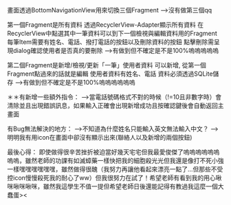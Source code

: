 畫面透過BottomNavigationView用來切換三個Fragment
-->沒有做第三個qq


第一個Fragment是所有資料
透過RecyclerView-Adapter顯示所有資料
在RecyclerView中點選其中一筆資料可以到下一個檢視與編輯資料用的Fragment
每筆Item需要有姓名、電話、撥打電話的按鈕以及刪除資料的按鈕
點擊刪除需呈現dialog確認使用者是否真的要刪除
-->有做到但不確定是不是100%嗚嗚嗚嗚嗚

第二個Fragment是新增/檢視/更新「一筆」使用者資料
可以新增, 從第一個Fragment點過來的話就是編輯
使用者資料有姓名、電話
資料必須透過SQLite儲存
-->有做到但不確定是不是100%嗚嗚嗚嗚嗚嗚

＊＊有新增一些額外指令：
-->當電話號碼格式不對的時候（!=10且非數字時）會清除並且出現錯誤訊息，如果輸入正確會出現新增成功且按確認鍵後會自動返回主畫面

有Bug無法解決的地方：
-->不知道為什麼姓名只能輸入英文無法輸入中文？
-->明明我有用icon在畫面中卻沒有顯示出來(聯絡人以及新增的兩個按鈕)

最後心得：
即使做得很辛苦挫折被迫當好幾天宅宅但我最愛俊傑了嗚嗚嗚嗚嗚嗚嗚嗚，雖然老師的功課有如滅蟑藥一樣快把我的細胞殺光光但我還是像打不死小強一樣嘿嘿嘿嘿嘿嘿，雖然做得很醜（我努力再讓他看起來漂亮一點了...但那些不受控icon慢慢殺死我的耐心了ww）但我很努力在試了！希望老師有看到我的用心啾咪啾咪啾咪，雖然我這學生不值一提但希望老師日後還能記得有教過我這麼一個大蠢蛋><
